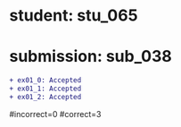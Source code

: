# student: stu_065
# submission: sub_038

```diff
+ ex01_0: Accepted
+ ex01_1: Accepted
+ ex01_2: Accepted
```
#incorrect=0
#correct=3
